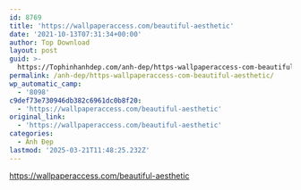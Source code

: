 ```yaml
---
id: 8769
title: 'https://wallpaperaccess.com/beautiful-aesthetic'
date: '2021-10-13T07:31:34+00:00'
author: Top Download
layout: post
guid: >-
  https://Tophinhanhdep.com/anh-dep/https-wallpaperaccess-com-beautiful-aesthetic/
permalink: /anh-dep/https-wallpaperaccess-com-beautiful-aesthetic/
wp_automatic_camp:
  - '8098'
c9def73e730946db382c6961dc0b8f20:
  - 'https://wallpaperaccess.com/beautiful-aesthetic'
original_link:
  - 'https://wallpaperaccess.com/beautiful-aesthetic'
categories:
  - Ảnh Đẹp
lastmod: '2025-03-21T11:48:25.232Z'
---
```

https://wallpaperaccess.com/beautiful-aesthetic
